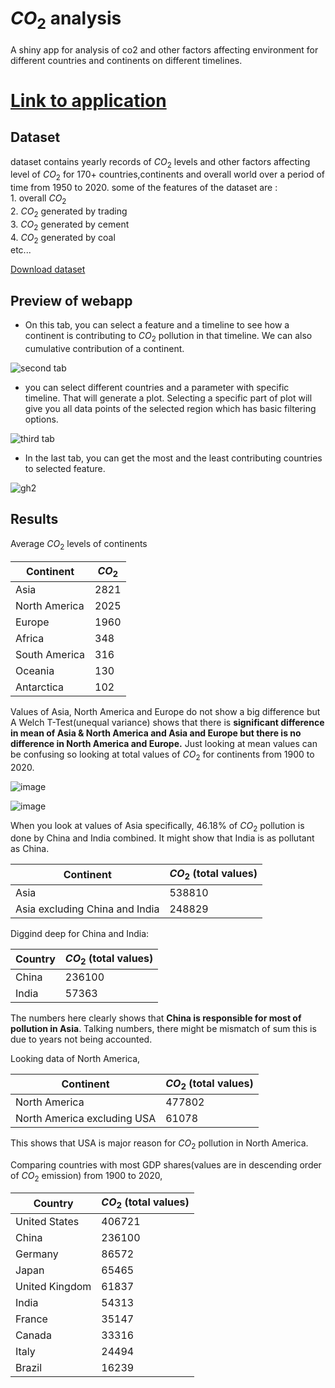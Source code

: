 # $CO_2$ analysis
A shiny app for analysis of co2 and other factors affecting environment for different countries and continents on different timelines.

# [Link to application](https://jaypanchal.shinyapps.io/co2_a/)

  
    
## Dataset
dataset contains yearly records of $CO_2$ levels and other factors affecting level of $CO_2$ for 170+ countries,continents and overall world over a period of time from 1950 to 2020.
some of the features of the dataset are :  
    1.  overall $CO_2$  
    2. $CO_2$ generated by trading  
    3. $CO_2$ generated by cement  
    4. $CO_2$ generated by coal  
    etc...  

[Download dataset](https://raw.githubusercontent.com/owid/co2-data/master/owid-co2-data.csv)

## Preview of webapp  


* On this tab, you can select a feature and a timeline to see how a continent is contributing to $CO_2$ pollution in that timeline. We can also cumulative contribution of a continent.    

![second tab](https://user-images.githubusercontent.com/66965333/170456609-fb78e0e6-b15b-4625-8015-9eacdb57646a.png)
  
 
* you can select different countries and a parameter with specific timeline. That will generate a plot. Selecting a specific part of plot will give you all data points of the selected region which has basic filtering options.    
  
![third tab](https://user-images.githubusercontent.com/66965333/170531602-10e77d2f-016e-489c-8646-b8ccc6034879.png)
  
* In the last tab, you can get the most and the least contributing countries to selected feature.    
  
![gh2](https://user-images.githubusercontent.com/66965333/170532374-fe353beb-6796-4f11-9e17-36e2f0160727.jpg)


## Results 

Average $CO_2$ levels of continents


| Continent | $CO_2$ |
| --- | --- |
| Asia | 2821 |
| North America |2025 |
| Europe |1960 |
| Africa |348 |
| South America |316 |
| Oceania |130 |
| Antarctica |102 |

Values of Asia, North America and Europe do not show a big difference but A Welch T-Test(unequal variance) shows that there is **significant difference in mean of Asia & North America and Asia and Europe but there is no difference in North America and Europe.** Just looking at mean values can be confusing so looking at total values of $CO_2$ for continents from 1900 to 2020.  

![image](https://user-images.githubusercontent.com/66965333/170625879-12401a45-a880-4b5f-96f4-9ab66a2f5c8f.png)  
 
![image](https://user-images.githubusercontent.com/66965333/170627145-c7501086-80d5-44af-ab9f-a7e97ff104ea.png)


When you look at values of Asia specifically, 46.18% of $CO_2$ pollution is done by China and India combined. It might show that India is as pollutant as China.
  
| Continent | $CO_2$ (total values) |
| --- | --- |
| Asia | 538810 |
| Asia excluding China and India | 248829 |

Diggind deep for China and India:

| Country | $CO_2$ (total values) |
| --- | --- |
| China | 236100 |
| India | 57363 |

The numbers here clearly shows that **China is responsible for most of pollution in Asia**. Talking numbers, there might be mismatch of sum this is due to years not being accounted. 

Looking data of North America,

| Continent | $CO_2$ (total values) |
| --- | --- |
| North America | 477802 |
| North America excluding USA | 61078 |

This shows that USA is major reason for $CO_2$ pollution in North America.  

Comparing countries with most GDP shares(values are in descending order of $CO_2$ emission) from 1900 to 2020,


| Country | $CO_2$ (total values) |
| --- | --- |
| United States | 406721 |
| China | 236100 |
| Germany | 86572 |
| Japan | 65465 |
| United Kingdom | 61837 |
| India | 54313 |
| France | 35147 |
| Canada | 33316 |
| Italy | 24494 |
| Brazil | 16239 |
